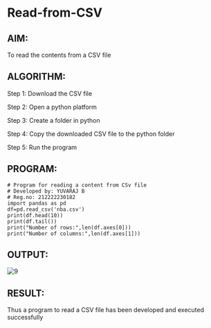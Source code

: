 # Read-from-CSV

## AIM:
To read the contents from a CSV file

## ALGORITHM:
Step 1:
Download the CSV file

Step 2:
Open a python platform

Step 3:
Create a folder in python

Step 4:
Copy the downloaded CSV file to the python folder

Step 5:
Run the program

## PROGRAM:
```
# Program for reading a content from CSv file
# Developed by: YUVARAJ B
# Reg.no: 212222230182
import pandas as pd
df=pd.read_csv('nba.csv')
print(df.head(10))
print(df.tail())
print("Number of rows:",len(df.axes[0]))
print("Number of columns:",len(df.axes[1]))
```

## OUTPUT:

![9](https://github.com/Yuva2005raj/Read-from-CSV/assets/118343998/0e932310-4869-4522-982f-be3dc2657d10)



## RESULT:
Thus a program to read a CSV file has been developed and executed successfully
